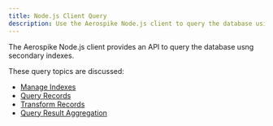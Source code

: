 ```yaml
---
title: Node.js Client Query
description: Use the Aerospike Node.js client to query the database using secondary indexes.
---
```


The Aerospike Node.js client provides an API to query the database usng secondary indexes.

These query topics are discussed:
- [Manage Indexes](/docs/client/nodejs/usage/query/sindex.html)
- [Query Records](/docs/client/nodejs/usage/query/query.html)
- [Transform Records](/docs/client/nodejs/usage/query/query_udf.html)
- [Query Result Aggregation](/docs/client/nodejs/usage/query/aggregate.html)

 
